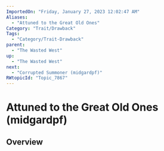 ```yaml
---
ImportedOn: "Friday, January 27, 2023 12:02:47 AM"
Aliases:
  - "Attuned to the Great Old Ones"
Category: "Trait/Drawback"
Tags:
  - "Category/Trait-Drawback"
parent:
  - "The Wasted West"
up:
  - "The Wasted West"
next:
  - "Corrupted Summoner (midgardpf)"
RWtopicId: "Topic_7867"
---
```

# Attuned to the Great Old Ones (midgardpf)
## Overview

